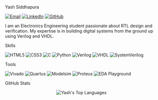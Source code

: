 Yash Siddhapura
<p align="left">
<a href="mailto:siddhapurayash09@gmail.com"><img src="https://img.shields.io/badge/Gmail-D14836?style=for-the-badge&logo=gmail&logoColor=white" alt="Email"></a>
<a href="https://www.linkedin.com/in/yash-siddhapura/"><img src="https://img.shields.io/badge/LinkedIn-0077B5?style=for-the-badge&logo=linkedin&logoColor=white" alt="LinkedIn"></a>
<a href="https://github.com/Siddhapura-Yash"><img src="https://img.shields.io/badge/GitHub-181717?style=for-the-badge&logo=github&logoColor=white" alt="GitHub"></a>
</p>

I am an Electronics Engineering student passionate about RTL design and verification. My expertise is in building digital systems from the ground up using Verilog and VHDL.

Skills
<p align="left">
<img src="https://img.shields.io/badge/HTML5-E34F26?style=for-the-badge&logo=html5&logoColor=white" alt="HTML5"/>
<img src="https://img.shields.io/badge/CSS3-1572B6?style=for-the-badge&logo=css3&logoColor=white" alt="CSS3"/>
<img src="https://img.shields.io/badge/C-A8B9CC?style=for-the-badge&logo=c&logoColor=black" alt="C"/>
<img src="https://img.shields.io/badge/Python-3776AB?style=for-the-badge&logo=python&logoColor=white" alt="Python"/>
<img src="https://img.shields.io/badge/Verilog-1C1C1C?style=for-the-badge&logo=verilog&logoColor=white" alt="Verilog"/>
<img src="https://img.shields.io/badge/VHDL-8EBF41?style=for-the-badge&logo=vhdl&logoColor=white" alt="VHDL"/>
<img src="https://img.shields.io/badge/SystemVerilog-0A5499?style=for-the-badge&logo=systemverilog&logoColor=white" alt="SystemVerilog"/>
</p>

Tools
<p align="left">
<img src="https://img.shields.io/badge/Xilinx_Vivado-161616?style=for-the-badge&logo=xilinx&logoColor=white" alt="Vivado"/>
<img src="https://img.shields.io/badge/Quartus-00285A?style=for-the-badge&logo=intel&logoColor=white" alt="Quartus"/>
<img src="https://img.shields.io/badge/Modelsim-2496ED?style=for-the-badge&logo=siemens&logoColor=white" alt="Modelsim"/>
<img src="https://img.shields.io/badge/Proteus-00599C?style=for-the-badge&logoColor=white" alt="Proteus"/>
<img src="https://img.shields.io/badge/EDA%20Playground-555555?style=for-the-badge&logoColor=white" alt="EDA Playground"/>
</p>

GitHub Stats
<p align="center">
<img src="https://github-readme-stats.vercel.app/api/top-langs/?username=Siddhapura-Yash&layout=compact&theme=dracula&hide_border=true&bg_color=00000000" alt="Yash's Top Languages"/>
</p>
